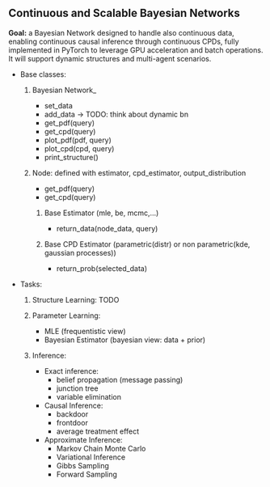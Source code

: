 ## Continuous and Scalable Bayesian Networks

**Goal:** a Bayesian Network designed to handle also continuous data, enabling continuous causal inference through continuous CPDs, fully implemented in PyTorch to leverage GPU acceleration and batch operations. It will support dynamic structures and multi-agent scenarios.


- Base classes:
	1) Bayesian Network_
		- set_data
		- add_data -> TODO: think about dynamic bn
		- get_pdf(query)
		- get_cpd(query)
		- plot_pdf(pdf, query)
		- plot_cpd(cpd, query)
		- print_structure()

	2) Node: defined with estimator, cpd_estimator, output_distribution
		- get_pdf(query)
		- get_cpd(query)

		1) Base Estimator (mle, be, mcmc,...)
			- return_data(node_data, query)

		2) Base CPD Estimator (parametric(distr) or non parametric(kde, gaussian processes))
			- return_prob(selected_data)

- Tasks:
	1) Structure Learning:
		TODO
	2) Parameter Learning:
		- MLE (frequentistic view)
		- Bayesian Estimator (bayesian view: data + prior)

	3) Inference:
		- Exact inference:
			- belief propagation (message passing)
			- junction tree
			- variable elimination
		- Causal Inference:
			- backdoor
			- frontdoor
			- average treatment effect
		- Approximate Inference:
			- Markov Chain Monte Carlo
			- Variational Inference
			- Gibbs Sampling
			- Forward Sampling

